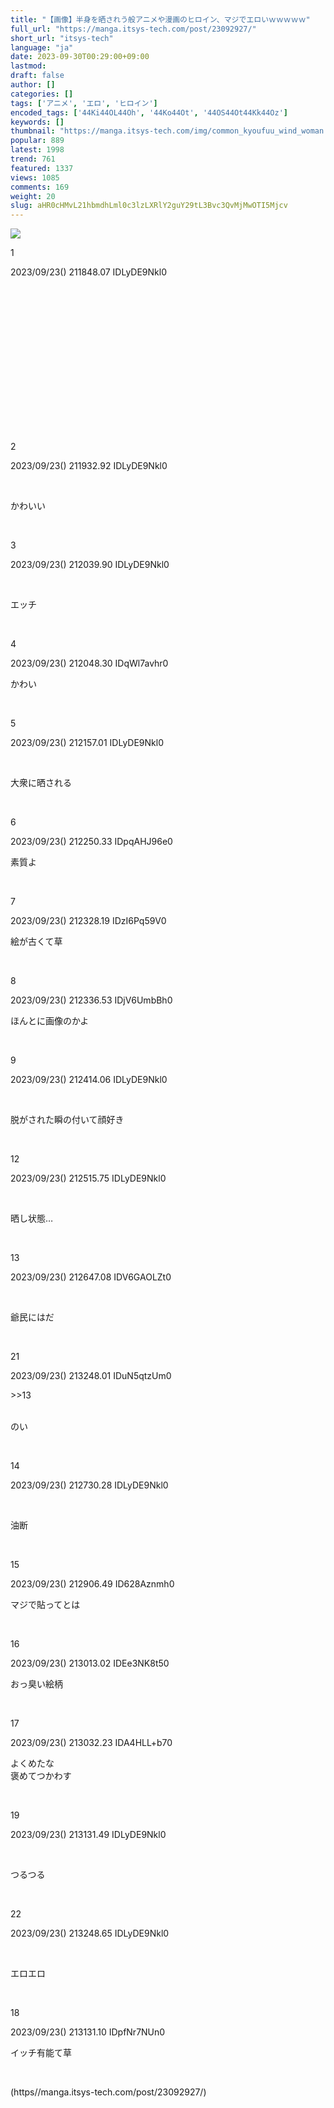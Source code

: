 ```yaml
---
title: "【画像】半身を晒されう般アニメや漫画のヒロイン、マジでエロいｗｗｗｗｗ"
full_url: "https://manga.itsys-tech.com/post/23092927/"
short_url: "itsys-tech"
language: "ja"
date: 2023-09-30T00:29:00+09:00
lastmod: 
draft: false
author: []
categories: []
tags: ['アニメ', 'エロ', 'ヒロイン']
encoded_tags: ['44Ki44OL44Oh', '44Ko44Ot', '44OS44Ot44Kk44Oz']
keywords: []
thumbnail: "https://manga.itsys-tech.com/img/common_kyoufuu_wind_woman.jpg"
popular: 889
latest: 1998
trend: 761
featured: 1337
views: 1085
comments: 169
weight: 20
slug: aHR0cHMvL21hbmdhLml0c3lzLXRlY2guY29tL3Bvc3QvMjMwOTI5Mjcv
---
```


![](https://manga.itsys-tech.com/img/common_kyoufuu_wind_woman.jpg)

<div><p class='t_h'>1 <p>2023/09/23() 211848.07 IDLyDE9Nkl0</p></p><blockquote class='imgur-embed-pub'></blockquote><br><blockquote class='imgur-embed-pub'></blockquote><br><blockquote class='imgur-embed-pub'></blockquote><br><blockquote class='imgur-embed-pub'></blockquote><br><blockquote class='imgur-embed-pub'></blockquote><br><blockquote class='imgur-embed-pub'></blockquote><br><blockquote class='imgur-embed-pub'></blockquote><br><blockquote class='imgur-embed-pub'></blockquote><br><p class='t_h'>2 <p>2023/09/23() 211932.92 IDLyDE9Nkl0</p></p><br><blockquote class='imgur-embed-pub'></blockquote><p>かわいい</p><br><p class='t_h'>3 <p>2023/09/23() 212039.90 IDLyDE9Nkl0</p></p><br><blockquote class='imgur-embed-pub'></blockquote><p>エッチ</p><br><p class='t_h'>4 <p>2023/09/23() 212048.30 IDqWl7avhr0</p></p><p class='t_b'>かわい</p><br><p class='t_h'>5 <p>2023/09/23() 212157.01 IDLyDE9Nkl0</p></p><br><blockquote class='imgur-embed-pub'></blockquote><p>大衆に晒される</p><br><p class='t_h'>6 <p>2023/09/23() 212250.33 IDpqAHJ96e0</p></p><p class='t_b'>素質よ</p><br><p class='t_h'>7 <p>2023/09/23() 212328.19 IDzI6Pq59V0</p></p><p class='t_b'>絵が古くて草</p><br><p class='t_h'>8 <p>2023/09/23() 212336.53 IDjV6UmbBh0</p></p><p class='t_b'>ほんとに画像のかよ</p><br><p class='t_h'>9 <p>2023/09/23() 212414.06 IDLyDE9Nkl0</p></p><br><blockquote class='imgur-embed-pub'></blockquote><p>脱がされた瞬の付いて顔好き</p><br><p class='t_h'>12 <p>2023/09/23() 212515.75 IDLyDE9Nkl0</p></p><br><blockquote class='imgur-embed-pub'></blockquote><p>晒し状態…</p><br><p class='t_h'>13 <p>2023/09/23() 212647.08 IDV6GAOLZt0</p></p><br><blockquote class='imgur-embed-pub'></blockquote><p>爺民にはだ</p><br><p class='t_h t_i'>21 <p>2023/09/23() 213248.01 IDuN5qtzUm0</p></p><p class='t_b t_i'><p class='anchor'>>>13</p><br>のい</p><br><p class='t_h'>14 <p>2023/09/23() 212730.28 IDLyDE9Nkl0</p></p><br><blockquote class='imgur-embed-pub'></blockquote><p>油断</p><br><p class='t_h'>15 <p>2023/09/23() 212906.49 ID628Aznmh0</p></p><p class='t_b'>マジで貼ってとは</p><br><p class='t_h'>16 <p>2023/09/23() 213013.02 IDEe3NK8t50</p></p><p class='t_b'>おっ臭い絵柄</p><br><p class='t_h'>17 <p>2023/09/23() 213032.23 IDA4HLL+b70</p></p><p class='t_b'>よくめたな<br>褒めてつかわす</p><br><p class='t_h'>19 <p>2023/09/23() 213131.49 IDLyDE9Nkl0</p></p><br><blockquote class='imgur-embed-pub'></blockquote><p>つるつる</p><br><p class='t_h'>22 <p>2023/09/23() 213248.65 IDLyDE9Nkl0</p></p><br><blockquote class='imgur-embed-pub'></blockquote><p>エロエロ</p><br><p class='t_h'>18 <p>2023/09/23() 213131.10 IDpfNr7NUn0</p></p><p class='t_b'>イッチ有能て草</p><br></div>

(https//manga.itsys-tech.com/post/23092927/)

